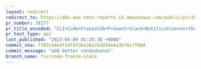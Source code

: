 ```yaml
---
layout: redirect
redirect_to: https://a8c-woo-test-reports.s3.amazonaws.com/public/pr/38177/api/index.html
pr_number: 38177
pr_title_encoded: "CLI+Code+Freeze%3A+Prevent+Slack+Notification+on+the+wrong+day"
pr_test_type: api
last_published: "2023-05-09 01:25:38 +0000"
commit_sha: f783c94edf24f4536a36a7a3d34e4a3bf8c7fb8d
commit_message: "add better condidional"
branch_name: fix/code-freeze-slack
---
```

